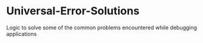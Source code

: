 # Universal-Error-Solutions
Logic to solve some of the common problems encountered while debugging applications
